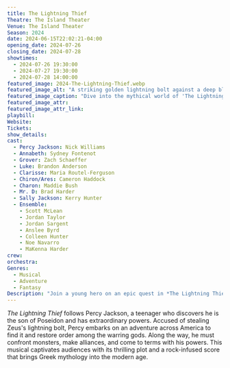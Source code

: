 ```yaml
---
title: The Lightning Thief
Theatre: The Island Theater
Venue: The Island Theater
Season: 2024
date: 2024-06-15T22:02:21-04:00
opening_date: 2024-07-26
closing_date: 2024-07-28
showtimes:
  - 2024-07-26 19:30:00
  - 2024-07-27 19:30:00
  - 2024-07-28 14:00:00
featured_image: 2024-The-Lightning-Thief.webp
featured_image_alt: "A striking golden lightning bolt against a deep blue ocean background symbolizes the adventurous spirit of 'The Lightning Thief: The Percy Jackson Musical'."
featured_image_caption: "Dive into the mythical world of 'The Lightning Thief' and experience the thrilling adventures of Percy Jackson in this electrifying musical."
featured_image_attr: 
featured_image_attr_link: 
playbill:
Website: 
Tickets: 
show_details: 
cast:
  - Percy Jackson: Nick Williams
  - Annabeth: Sydney Fontenot
  - Grover: Zach Schaeffer
  - Luke: Brandon Anderson
  - Clarisse: Maria Routel-Ferguson
  - Chiron/Ares: Cameron Haddock
  - Charon: Maddie Bush
  - Mr. D: Brad Harder
  - Sally Jackson: Kerry Hunter
  - Ensemble:
    - Scott McLean
    - Jordan Taylor
    - Jordan Sargent
    - Anslee Byrd
    - Colleen Hunter
    - Noe Navarro
    - MaKenna Harder
crew:
orchestra:
Genres:
  - Musical
  - Adventure
  - Fantasy
Description: "Join a young hero on an epic quest in *The Lightning Thief*, a dynamic musical adaptation of Rick Riordan's bestselling novel that explores themes of identity and destiny."
---
```

*The Lightning Thief* follows Percy Jackson, a teenager who discovers he is the son of Poseidon and has extraordinary powers. Accused of stealing Zeus's lightning bolt, Percy embarks on an adventure across America to find it and restore order among the warring gods. Along the way, he must confront monsters, make alliances, and come to terms with his powers. This musical captivates audiences with its thrilling plot and a rock-infused score that brings Greek mythology into the modern age.